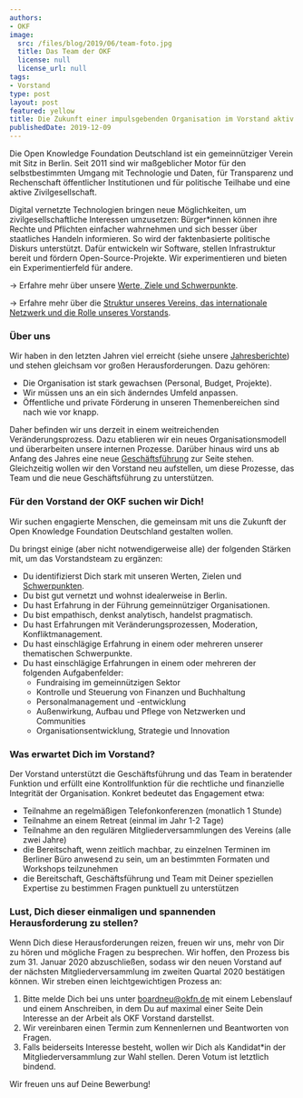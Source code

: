 ```yaml
---
authors:
- OKF
image:
  src: /files/blog/2019/06/team-foto.jpg
  title: Das Team der OKF
  license: null
  license_url: null
tags:
- Vorstand
type: post
layout: post
featured: yellow
title: Die Zukunft einer impulsgebenden Organisation im Vorstand aktiv mitgestalten!
publishedDate: 2019-12-09
---
```


Die Open Knowledge Foundation Deutschland ist ein gemeinnütziger Verein mit Sitz in Berlin. Seit 2011 sind wir maßgeblicher Motor für den selbstbestimmten Umgang mit Technologie und Daten, für Transparenz und Rechenschaft öffentlicher Institutionen und für politische Teilhabe und eine aktive Zivilgesellschaft.

Digital vernetzte Technologien bringen neue Möglichkeiten, um zivilgesellschaftliche Interessen umzusetzen: Bürger*innen können ihre Rechte und Pflichten einfacher wahrnehmen und sich besser über staatliches Handeln informieren. So wird der faktenbasierte politische Diskurs unterstützt. Dafür entwickeln wir Software, stellen Infrastruktur bereit und fördern Open-Source-Projekte. Wir experimentieren und bieten ein Experimentierfeld für andere. 

→ Erfahre mehr über unsere [Werte, Ziele und Schwerpunkte](https://okfn.de/profil/).

→ Erfahre mehr über die [Struktur unseres Vereins, das internationale Netzwerk und die Rolle unseres Vorstands](https://okfn.de/verein/).

### Über uns 
Wir haben in den letzten Jahren viel erreicht (siehe unsere [Jahresberichte](https://okfn.de/verein/)) und stehen gleichsam vor großen Herausforderungen. Dazu gehören:

* Die Organisation ist stark gewachsen (Personal, Budget, Projekte).
* Wir müssen uns an ein sich änderndes Umfeld anpassen.
* Öffentliche und private Förderung in unseren Themenbereichen sind nach wie vor knapp.

Daher befinden wir uns derzeit in einem weitreichenden Veränderungsprozess. Dazu etablieren wir ein neues Organisationsmodell und überarbeiten unsere internen Prozesse. Darüber hinaus wird uns ab Anfang des Jahres eine neue [Geschäftsführung](https://okfn.de/blog/2019/12/in-eigener-sache-henriette-litta-%C3%BCbernimmt-gesch%C3%A4ftsf%C3%BChrung-bei-open-knowledge-foundation-deutschland-e.v./) zur Seite stehen. Gleichzeitig wollen wir den Vorstand neu aufstellen, um diese Prozesse, das Team und die neue Geschäftsführung zu unterstützen. 

### Für den Vorstand der OKF suchen wir Dich! 
Wir suchen engagierte Menschen, die gemeinsam mit uns die Zukunft der Open Knowledge Foundation Deutschland gestalten wollen. 

Du bringst einige (aber nicht notwendigerweise alle) der folgenden Stärken mit, um das Vorstandsteam zu ergänzen:

* Du identifizierst Dich stark mit unseren Werten, Zielen und [Schwerpunkten](https://okfn.de/themen/). 
* Du bist gut vernetzt und wohnst idealerweise in Berlin.
* Du hast Erfahrung in der Führung gemeinnütziger Organisationen.
* Du bist empathisch, denkst analytisch, handelst pragmatisch.
* Du hast Erfahrungen mit Veränderungsprozessen, Moderation, Konfliktmanagement.
* Du hast einschlägige Erfahrung in einem oder mehreren unserer thematischen Schwerpunkte.
* Du hast einschlägige Erfahrungen in einem oder mehreren der folgenden Aufgabenfelder:
  * Fundraising im gemeinnützigen Sektor
  * Kontrolle und Steuerung von Finanzen und Buchhaltung
  * Personalmanagement und -entwicklung
  * Außenwirkung, Aufbau und Pflege von Netzwerken und Communities
  * Organisationsentwicklung, Strategie und Innovation

### Was erwartet Dich im Vorstand?
Der Vorstand unterstützt die Geschäftsführung und das Team in beratender Funktion und erfüllt eine Kontrollfunktion für die rechtliche und finanzielle Integrität der Organisation. Konkret bedeutet das Engagement etwa:

* Teilnahme an regelmäßigen Telefonkonferenzen (monatlich 1 Stunde)
* Teilnahme an einem Retreat (einmal im Jahr 1-2 Tage)
* Teilnahme an den regulären Mitgliederversammlungen des Vereins (alle zwei Jahre)
* die Bereitschaft, wenn zeitlich machbar, zu einzelnen Terminen im Berliner Büro anwesend zu sein, um an bestimmten Formaten und Workshops teilzunehmen
* die Bereitschaft, Geschäftsführung und Team mit Deiner speziellen Expertise zu bestimmen Fragen punktuell zu unterstützen

### Lust, Dich dieser einmaligen und spannenden Herausforderung zu stellen?
Wenn Dich diese Herausforderungen reizen, freuen wir uns, mehr von Dir zu hören und mögliche Fragen zu besprechen. Wir hoffen, den Prozess bis zum 31. Januar 2020 abzuschließen, sodass wir den neuen Vorstand auf der nächsten Mitgliederversammlung im zweiten Quartal 2020 bestätigen können. Wir streben einen leichtgewichtigen Prozess an: 

1. Bitte melde Dich bei uns unter [boardneu@okfn.de](mailto:boardneu@okfn.de) mit einem Lebenslauf und einem Anschreiben, in dem Du auf maximal einer Seite Dein Interesse an der Arbeit als OKF Vorstand darstellst.
2. Wir vereinbaren einen Termin zum Kennenlernen und Beantworten von Fragen.
3. Falls beiderseits Interesse besteht, wollen wir Dich als Kandidat*in der Mitgliederversammlung zur Wahl stellen. Deren Votum ist letztlich bindend. 

Wir freuen uns auf Deine Bewerbung!